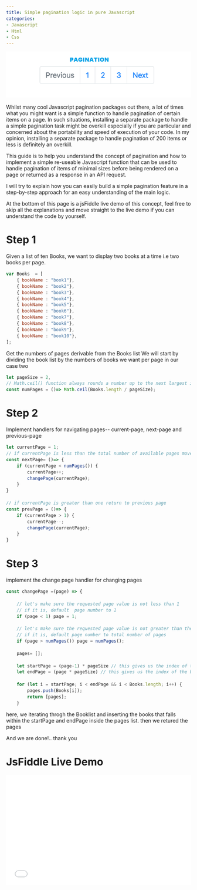 ```yaml
---
title: Simple pagination logic in pure Javascript
categories:
- Javascript
- Html
- Css
---
```


![alt](2021-11-22-Simple-Data-Pagination-in-Pure-Javascript/pagination.png)

Whilst many cool Javascript pagination packages out there, a lot of times what you might want is a simple function to handle pagination of certain items on a page. In such situations, installing a separate package to handle a simple pagination task might be overkill especially if you are particular and concerned about the portability and speed of execution of your code. In my opinion, installing a separate package to handle pagination of 200 items or less is definitely an overkill.

This guide is to help you understand the concept of pagination and how to implement a simple re-useable Javascript function that can be used to handle pagination of items of minimal sizes before being rendered on a page or returned as a response in an API request.

I will try to explain how you can easily build a simple pagination feature in a step-by-step approach for an easy understanding of the main logic.

At the bottom of this page is a jsFiddle live demo of this concept, feel free to skip all the explanations and move straight to the live demo if you can understand the code by yourself.

# Step 1
Given a list of ten Books, we want to display two books at a time i.e two books per page.
```js
var Books  = [
    { bookName : "book1"},
    { bookName : "book2"},
    { bookName : "book3"},
    { bookName : "book4"},
    { bookName : "book5"},
    { bookName : "book6"},
    { bookName : "book7"},
    { bookName : "book8"},
    { bookName : "book9"},
    { bookName : "book10"},    
];
```
Get the numbers of pages derivable from the Books list
We will start by dividing the book list by the numbers of books we want per page in our case two
```js
let pageSize = 2,
// Math.ceil() function always rounds a number up to the next largest integer. we need to avoid float values 
const numPages = ()=> Math.ceil(Books.length / pageSize);
```

# Step 2
Implement handlers for navigating pages-- current-page, next-page and previous-page

```js
let currentPage = 1;
// if currentPage is less than the total number of available pages move to next page
const nextPage= ()=> {
    if (currentPage < numPages()) {
        currentPage++;
        changePage(currentPage);
    }
}

// if currentPage is greater than one return to previous page
const prevPage = ()=> {
    if (currentPage > 1) {
        currentPage--;
        changePage(currentPage);
    }
}
```

# Step 3 
implement the change page handler for changing pages
```js
const changePage =(page) => {

    // let's make sure the requested page value is not less than 1 
    // if it is, default  page number to 1
    if (page < 1) page = 1;

    // let's make sure the requested page value is not greater than the entire available pages 
    // if it is, default page number to total number of pages
    if (page > numPages()) page = numPages();

    pages= [];

    let startPage = (page-1) * pageSize // this gives us the index of the book to start the page
    let endPage = (page * pageSize) // this gives us the index of the book to end the page 

    for (let i = startPage; i < endPage && i < Books.length; i++) {
        pages.push(Books[i]); 
        return [pages];
    }
```

here, we iterating throgh the Booklist and inserting the books that falls within the startPage  and endPage 
inside the  pages list. then we retured the pages

And we are done!.. thank you 

# JsFiddle Live Demo
<iframe width="100%" height="300" src="//jsfiddle.net/majeedblog/8nax7zyv/46/embedded/js,html,css,result/dark/" allowfullscreen="allowfullscreen" allowpaymentrequest frameborder="0"></iframe>
